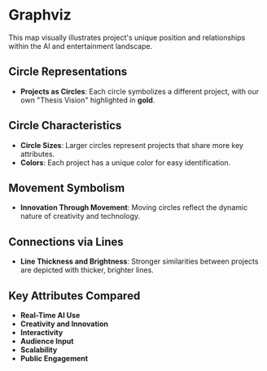 # Graphviz
This map visually illustrates project's unique position and relationships within the AI and entertainment landscape.

## Circle Representations
- **Projects as Circles**: Each circle symbolizes a different project, with our own "Thesis Vision" highlighted in **gold**.

## Circle Characteristics
- **Circle Sizes**: Larger circles represent projects that share more key attributes.
- **Colors**: Each project has a unique color for easy identification.

## Movement Symbolism
- **Innovation Through Movement**: Moving circles reflect the dynamic nature of creativity and technology.

## Connections via Lines
- **Line Thickness and Brightness**: Stronger similarities between projects are depicted with thicker, brighter lines.

## Key Attributes Compared
- **Real-Time AI Use**
- **Creativity and Innovation**
- **Interactivity**
- **Audience Input**
- **Scalability**
- **Public Engagement**
